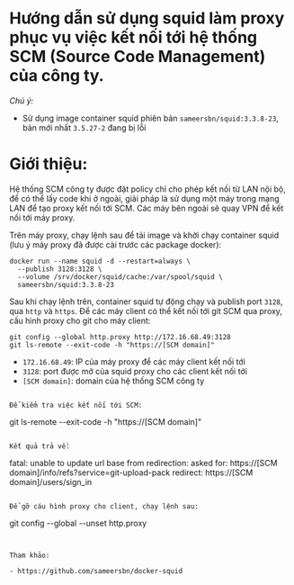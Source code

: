 # Hướng dẫn sử dụng squid làm proxy phục vụ việc kết nối tới hệ thống SCM (Source Code Management) của công ty.
*Chú ý:*
 - Sử dụng image container squid phiên bản `sameersbn/squid:3.3.8-23`, bản mới nhất `3.5.27-2` đang bị lỗi 

# Giới thiệu:
Hệ thống SCM công ty được đặt policy chỉ cho phép kết nối từ LAN nội bộ, để có thể lấy code khi ở ngoài, giải pháp là sử dụng một máy trong mạng LAN để tạo proxy kết nối tới SCM. Các máy bên ngoài sẽ quay VPN để kết nối tới máy proxy.


Trên máy proxy, chạy lệnh sau để tải image và khời chạy container squid (lưu ý máy proxy đã được cài trước các package docker):
```
docker run --name squid -d --restart=always \
  --publish 3128:3128 \
  --volume /srv/docker/squid/cache:/var/spool/squid \
  sameersbn/squid:3.3.8-23
```

Sau khi chạy lệnh trên, container squid tự động chạy và publish port `3128`, qua `http` và `https`. Để các máy client có thể kết nối tới git SCM qua proxy, cấu hình proxy cho git cho máy client:
```
git config --global http.proxy http://172.16.68.49:3128
git ls-remote --exit-code -h "https://[SCM domain]"
```

- `172.16.68.49`: IP của máy proxy để các máy client kết nối tới
- `3128`: port được mở của squid proxy cho các client kết nối tới
- `[SCM domain]`: domain của hệ thống SCM công ty


```

Để kiểm tra việc kết nối tới SCM:
```
git ls-remote --exit-code -h "https://[SCM domain]"
```

Kết quả trả về:
```
fatal: unable to update url base from redirection:
  asked for: https://[SCM domain]/info/refs?service=git-upload-pack
   redirect: https://[SCM domain]/users/sign_in
```

Để gỡ cáu hình proxy cho client, chạy lệnh sau:
```
git config --global --unset http.proxy  
```


Tham khảo:

- https://github.com/sameersbn/docker-squid


